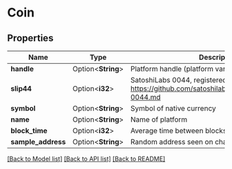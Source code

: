 # Coin

## Properties

Name | Type | Description | Notes
------------ | ------------- | ------------- | -------------
**handle** | Option<**String**> | Platform handle (platform var in path) | [optional]
**slip44** | Option<**i32**> | SatoshiLabs 0044, registered coin types: https://github.com/satoshilabs/slips/blob/master/slip-0044.md | [optional]
**symbol** | Option<**String**> | Symbol of native currency | [optional]
**name** | Option<**String**> | Name of platform | [optional]
**block_time** | Option<**i32**> | Average time between blocks (milliseconds) | [optional]
**sample_address** | Option<**String**> | Random address seen on chain (optional) | [optional]

[[Back to Model list]](../README.md#documentation-for-models) [[Back to API list]](../README.md#documentation-for-api-endpoints) [[Back to README]](../README.md)


